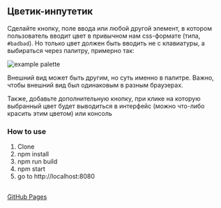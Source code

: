 ## Цветик-инпутетик

Сделайте кнопку, поле ввода или любой другой элемент, в котором пользователь вводит цвет в привычном нам css-формате (типа, `#badbad`). Но только цвет должен быть вводить не с клавиатуры, а выбираться через палитру, примерно так:

![example palette](https://jscolor.com/hosted/gui/jscolor-2.4.5.png)

Внешний вид может быть другим, но суть именно в палитре. Важно, чтобы внешний вид был одинаковым в разным браузерах.

Также, добавьте дополнительную кнопку, при клике на которую выбранный цвет будет выводиться в интерфейс (можно что-либо красить этим цветом) или консоль

### How to use

1. Clone
2. npm install
3. npm run build
4. npm start
5. go to http://localhost:8080

##

[GitHub Pages](https://vakabunga.github.io/DustySchool-6.1-RainbowFlower/)

